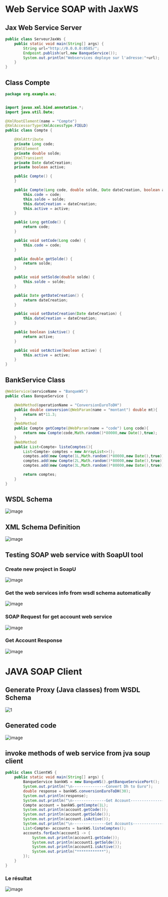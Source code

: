 # Web Service SOAP with JaxWS

## Jax Web Service Server
```java
public class ServeurJaxWs {
    public static void main(String[] args) {
        String url="http://0.0.0.0:8585/";
        Endpoint.publish(url,new BanqueService());
        System.out.println("Webservices deploye sur l'adresse:"+url);
    }
}
``` 

## Class Compte

```java
package org.example.ws;


import javax.xml.bind.annotation.*;
import java.util.Date;

@XmlRootElement(name = "Compte")
@XmlAccessorType(XmlAccessType.FIELD)
public class Compte {

    @XmlAttribute
    private Long code;
    @XmlElement
    private double solde;
    @XmlTransient
    private Date dateCreation;
    private boolean active;

    public Compte() {
    }

    public Compte(Long code, double solde, Date dateCreation, boolean active) {
        this.code = code;
        this.solde = solde;
        this.dateCreation = dateCreation;
        this.active = active;
    }

    public Long getCode() {
        return code;
    }

    public void setCode(Long code) {
        this.code = code;
    }

    public double getSolde() {
        return solde;
    }

    public void setSolde(double solde) {
        this.solde = solde;
    }

    public Date getDateCreation() {
        return dateCreation;
    }

    public void setDateCreation(Date dateCreation) {
        this.dateCreation = dateCreation;
    }

    public boolean isActive() {
        return active;
    }

    public void setActive(boolean active) {
        this.active = active;
    }
}
``` 

## BankService Class
```java
@WebService(serviceName = "BanqueWS")
public class BanqueService {

    @WebMethod(operationName = "ConversionEuroToDH")
    public double conversion(@WebParam(name = "montant") double mt){
        return mt*11.3;
    }
    @WebMethod
    public Compte getCompte(@WebParam(name = "code") Long code){
        return new Compte(code,Math.random()*80000,new Date(),true);
    }
    @WebMethod
    public List<Compte> listeComptes(){
        List<Compte> comptes = new ArrayList<>();
        comptes.add(new Compte(1L,Math.random()*80000,new Date(),true));
        comptes.add(new Compte(2L,Math.random()*80000,new Date(),true));
        comptes.add(new Compte(3L,Math.random()*80000,new Date(),true));

        return comptes;
    }
}
``` 

## WSDL Schema

![image](https://user-images.githubusercontent.com/52087288/197517761-179ac005-3f7a-45ef-8130-87ef46114406.png)

## XML Schema Definition

![image](https://user-images.githubusercontent.com/52087288/197518031-48f2a240-8f54-48c2-bc51-0d9cd82583a5.png)


## Testing SOAP web service with SoapUI tool

### Create new project in SoapU

![image](https://user-images.githubusercontent.com/62752474/180603541-3920fa3a-ce30-4371-bd72-2e8bb521a1cd.png)

### Get the web services info from wsdl schema automatically

![image](https://user-images.githubusercontent.com/62752474/180603551-1435ae90-c593-4253-b7d9-48cb58229c3f.png)
### SOAP Request for get account web service

![image](https://user-images.githubusercontent.com/62752474/180603560-95598f5e-e5c3-48cb-b825-9d8aa9f49284.png)

### Get Account Response 

![image](https://user-images.githubusercontent.com/62752474/180603571-fb231739-5409-4929-8fb8-9e0f9f700a17.png)

# JAVA SOAP Client

## Generate Proxy (Java classes) from WSDL Schema

![1](https://user-images.githubusercontent.com/52087288/198906874-6253f2cf-f9ae-4db6-bdc4-592af0b473f4.PNG)

## Generated code

![image](https://user-images.githubusercontent.com/52087288/198906865-c4fc6748-87a2-4e0c-aa99-18b58cf808a2.png)



## invoke methods of web service from jva soup client

```java
public class ClientWS {
    public static void main(String[] args) {
        BanqueService bankWS = new BanqueWS().getBanqueServicePort();
        System.out.println("\n---------------Convert Dh to Euro");
        double response = bankWS.conversionEuroToDH(30);
        System.out.println(response);
        System.out.println("\n---------------Get Account------------------------");
        Compte account = bankWS.getCompte(1L);
        System.out.println(account.getCode());
        System.out.println(account.getSolde());
        System.out.println(account.isActive());
        System.out.println("\n---------------Get Accounts------------------------");
        List<Compte> accounts = bankWS.listeComptes();
        accounts.forEach(account1 -> {
            System.out.println(account1.getCode());
            System.out.println(account1.getSolde());
            System.out.println(account1.isActive());
            System.out.println("************");
        });
    }
}
```
### Le résultat 
![image](https://user-images.githubusercontent.com/52087288/198907230-2fa7ccbf-6956-4966-8092-40d1b5ae4354.png)


